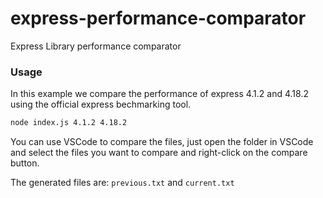 # express-performance-comparator

Express Library performance comparator

### Usage

In this example we compare the performance of express 4.1.2 and 4.18.2 using the official express bechmarking tool.

```bash
node index.js 4.1.2 4.18.2
```

You can use VSCode to compare the files, just open the folder in VSCode and select the files you want to compare and right-click on the compare button.

The generated files are: `previous.txt` and `current.txt`
